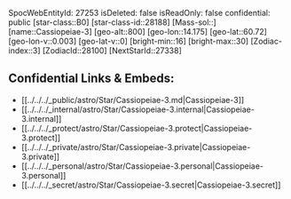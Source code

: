﻿---
location: [60.72,-14.175,800]
type: Star
tags:
- astro/Star

---
SpocWebEntityId: 27253
isDeleted: false
isReadOnly: false
confidential: public
[star-class::B0]
[star-class-id::28188]
[Mass-sol::]
[name::Cassiopeiae-3]
[geo-alt::800]
[geo-lon::14.175]
[geo-lat::60.72]
[geo-lon-v::0.003]
[geo-lat-v::0]
[bright-min::16]
[bright-max::30]
[Zodiac-index::3]
[ZodiacId::28100]
[NextStarId::27338]



## Confidential Links & Embeds: 
- [[../../../_public/astro/Star/Cassiopeiae-3.md|Cassiopeiae-3]] 
- [[../../../_internal/astro/Star/Cassiopeiae-3.internal|Cassiopeiae-3.internal]] 
- [[../../../_protect/astro/Star/Cassiopeiae-3.protect|Cassiopeiae-3.protect]] 
- [[../../../_private/astro/Star/Cassiopeiae-3.private|Cassiopeiae-3.private]] 
- [[../../../_personal/astro/Star/Cassiopeiae-3.personal|Cassiopeiae-3.personal]] 
- [[../../../_secret/astro/Star/Cassiopeiae-3.secret|Cassiopeiae-3.secret]]

